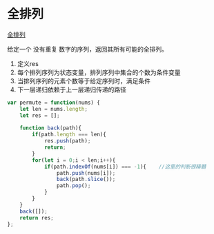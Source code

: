 # 全排列

[全排列](https://leetcode-cn.com/problems/permutations/)



给定一个 没有重复 数字的序列，返回其所有可能的全排列。

1. 定义res
2. 每个排列序列为状态变量，排列序列中集合的个数为条件变量
3. 当排列序列的元素个数等于给定序列时，满足条件
4. 下一层递归依赖于上一层递归传递的路径

```javascript
var permute = function(nums) {
    let len = nums.length;
    let res = [];
    
    function back(path){
        if(path.length === len){
            res.push(path);
            return;
        }
        for(let i = 0;i < len;i++){
            if(path.indexOf(nums[i]) === -1){    //这里的判断很精髓
                path.push(nums[i]);
                back(path.slice());
                path.pop();
            }
        }
    }
    back([]);
    return res;
};
```

